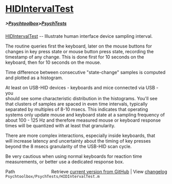 # [HIDIntervalTest](HIDIntervalTest)
##### >[Psychtoolbox](Psychtoolbox)>[PsychTests](PsychTests)

[HIDIntervalTest](HIDIntervalTest) -- Illustrate human interface device sampling interval.  
  
The routine queries first the keyboard, later on the mouse buttons for  
changes in key press state or mouse button press state, recording the  
timestamp of any change. This is done first for 10 seconds on the  
keyboard, then for 10 seconds on the mouse.  
  
Time difference between consecutive "state-change" samples is computed  
and plotted as a histogram.  
  
At least on USB-HID devices - keyboards and mice connected via USB - you  
should see some characteristic distribution in the histograms. You'll see  
that clusters of samples are spaced in even time intervals, typically  
separated by multiples of 8-10 msecs. This indicates that operating  
systems only update mouse and keyboard state at a sampling frequency of  
about 100 - 125 Hz and therefore measured mouse or keyboard response  
times will be quantized with at least that granularity.  
  
There are more complex interactions, especially inside keyboards, that  
will increase latency and uncertainty about the timing of key presses  
beyond the 8 msecs granularity of the USB-HID scan cycle.  
  
Be very cautious when using normal keyboards for reaction time  
measurements, or better use a dedicated response box.  




<div class="code_header" style="text-align:right;">
  <span style="float:left;">Path&nbsp;&nbsp;</span> <span class="counter">Retrieve <a href=
  "https://raw.github.com/Psychtoolbox-3/Psychtoolbox-3/beta/Psychtoolbox/PsychTests/HIDIntervalTest.m">current version from GitHub</a> | View <a href=
  "https://github.com/Psychtoolbox-3/Psychtoolbox-3/commits/beta/Psychtoolbox/PsychTests/HIDIntervalTest.m">changelog</a></span>
</div>
<div class="code">
  <code>Psychtoolbox/PsychTests/HIDIntervalTest.m</code>
</div>

